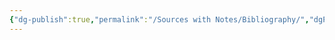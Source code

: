 ```yaml
---
{"dg-publish":true,"permalink":"/Sources with Notes/Bibliography/","dgPassFrontmatter":true}
---
```


